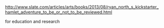 

http://www.slate.com/articles/arts/books/2013/08/ryan_north_s_kickstarter_hamlet_adventure_to_be_or_not_to_be_reviewed.html

for education and research